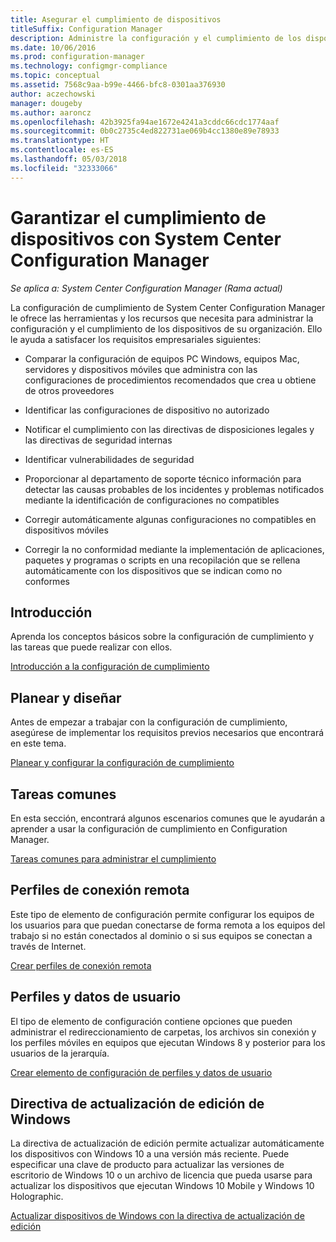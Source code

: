 ```yaml
---
title: Asegurar el cumplimiento de dispositivos
titleSuffix: Configuration Manager
description: Administre la configuración y el cumplimiento de los dispositivos de la organización mediante System Center Configuration Manager.
ms.date: 10/06/2016
ms.prod: configuration-manager
ms.technology: configmgr-compliance
ms.topic: conceptual
ms.assetid: 7568c9aa-b99e-4466-bfc8-0301aa376930
author: aczechowski
manager: dougeby
ms.author: aaroncz
ms.openlocfilehash: 42b3925fa94ae1672e4241a3cddc66cdc1774aaf
ms.sourcegitcommit: 0b0c2735c4ed822731ae069b4cc1380e89e78933
ms.translationtype: HT
ms.contentlocale: es-ES
ms.lasthandoff: 05/03/2018
ms.locfileid: "32333066"
---
```

# <a name="ensure-device-compliance-with-system-center-configuration-manager"></a>Garantizar el cumplimiento de dispositivos con System Center Configuration Manager

*Se aplica a: System Center Configuration Manager (Rama actual)*

La configuración de cumplimiento de System Center Configuration Manager le ofrece las herramientas y los recursos que necesita para administrar la configuración y el cumplimiento de los dispositivos de su organización. Ello le ayuda a satisfacer los requisitos empresariales siguientes:  

-   Comparar la configuración de equipos PC Windows, equipos Mac, servidores y dispositivos móviles que administra con las configuraciones de procedimientos recomendados que crea u obtiene de otros proveedores  

-   Identificar las configuraciones de dispositivo no autorizado  

-   Notificar el cumplimiento con las directivas de disposiciones legales y las directivas de seguridad internas  

-   Identificar vulnerabilidades de seguridad  

-   Proporcionar al departamento de soporte técnico información para detectar las causas probables de los incidentes y problemas notificados mediante la identificación de configuraciones no compatibles  

-   Corregir automáticamente algunas configuraciones no compatibles en dispositivos móviles  

-   Corregir la no conformidad mediante la implementación de aplicaciones, paquetes y programas o scripts en una recopilación que se rellena automáticamente con los dispositivos que se indican como no conformes  


## <a name="get-started"></a>Introducción  
 Aprenda los conceptos básicos sobre la configuración de cumplimiento y las tareas que puede realizar con ellos.  

 [Introducción a la configuración de cumplimiento](../../compliance/get-started/get-started-with-compliance-settings.md)  

## <a name="plan-and-design"></a>Planear y diseñar  
 Antes de empezar a trabajar con la configuración de cumplimiento, asegúrese de implementar los requisitos previos necesarios que encontrará en este tema.  

 [Planear y configurar la configuración de cumplimiento](../../compliance/plan-design/plan-for-and-configure-compliance-settings.md)  

## <a name="common-tasks"></a>Tareas comunes  
 En esta sección, encontrará algunos escenarios comunes que le ayudarán a aprender a usar la configuración de cumplimiento en Configuration Manager.  

 [Tareas comunes para administrar el cumplimiento](../../compliance/plan-design/common-tasks-for-managing-compliance.md)  

## <a name="remote-connection-profiles"></a>Perfiles de conexión remota  
 Este tipo de elemento de configuración permite configurar los equipos de los usuarios para que puedan conectarse de forma remota a los equipos del trabajo si no están conectados al dominio o si sus equipos se conectan a través de Internet.  

 [Crear perfiles de conexión remota](/sccm/compliance/deploy-use/create-remote-connection-profiles)  

## <a name="user-data-and-profiles"></a>Perfiles y datos de usuario  
 El tipo de elemento de configuración contiene opciones que pueden administrar el redireccionamiento de carpetas, los archivos sin conexión y los perfiles móviles en equipos que ejecutan Windows 8 y posterior para los usuarios de la jerarquía.  

 [Crear elemento de configuración de perfiles y datos de usuario](/sccm/compliance/deploy-use/create-user-data-and-profiles-configuration-items)  

## <a name="windows-edition-upgrade-policy"></a>Directiva de actualización de edición de Windows  
 La directiva de actualización de edición permite actualizar automáticamente los dispositivos con Windows 10 a una versión más reciente. Puede especificar una clave de producto para actualizar las versiones de escritorio de Windows 10 o un archivo de licencia que pueda usarse para actualizar los dispositivos que ejecutan Windows 10 Mobile y Windows 10 Holographic.  

 [Actualizar dispositivos de Windows con la directiva de actualización de edición](/sccm/compliance/deploy-use/upgrade-windows-version)  
